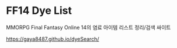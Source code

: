 # FF14 Dye List

MMORPG Final Fantasy Online 14의
염료 아이템 리스트 정리/검색 싸이트

https://gaya8487.github.io/dyeSearch/
